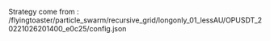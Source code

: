 Strategy come from : /flyingtoaster/particle_swarm/recursive_grid/longonly_01_lessAU/OPUSDT_20221026201400_e0c25/config.json